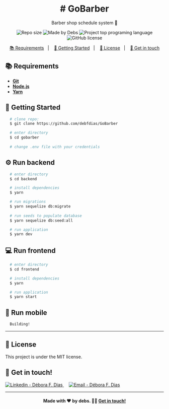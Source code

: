 

<h1 align="center">
    # GoBarber
</h1>

<p align="center">
Barber shop schedule system 💈
  </p>

<p align="center">
<img alt="Repo size" src="https://img.shields.io/github/repo-size/debfdias/gobarber?color=%23C9003D">
<img alt="Made by Debs" src="https://img.shields.io/badge/made%20by-debfdias-%23C9003D">
<img alt="Project top programing language" src="https://img.shields.io/github/languages/top/debfdias/gobarber?color=%23C9003D">
<img alt="GitHub license" src="https://img.shields.io/badge/license-MIT-%23C9003D">
</p> 

<p align="center">
  <a href="#books-requirements">📚 Requirements</a>&nbsp;&nbsp;&nbsp;|&nbsp;&nbsp;&nbsp;
  <a href="#rocket-getting-started">🚀 Getting Started</a>&nbsp;&nbsp;&nbsp;|&nbsp;&nbsp;&nbsp;
  <a href="#page_with_curl-license">📃 License</a>&nbsp;&nbsp;&nbsp;|&nbsp;&nbsp;&nbsp;
  <a href="#e-mail-get-in-touch">📧 Get in touch</a>
</p>


## :books: Requirements
- [**Git**](https://git-scm.com/)
- [**Node.js**](https://nodejs.org/en/)
- [**Yarn**](https://yarnpkg.com/)

## :rocket: Getting Started
``` bash
  # clone repo:
  $ git clone https://github.com/debfdias/GoBarber

  # enter directory
  $ cd gobarber
  
  # change .env file with your credentials 
```

## :gear: Run backend
```bash
  # enter directory
  $ cd backend

  # install dependencies
  $ yarn

  # run migrations
  $ yarn sequelize db:migrate
  
  # run seeds to populate database
  $ yarn sequelize db:seed:all

  # run application
  $ yarn dev
```

## :computer: Run frontend
```bash
  # enter directory
  $ cd frontend

  # install dependencies
  $ yarn

  # run application
  $ yarn start
```

## :iphone: Run mobile
```bash
  Building!
```

---

## :page_with_curl: License

This project is under the MIT license. 


## :e-mail: Get in touch!

<a href="https://www.linkedin.com/in/debfdias/" target="_blank" >
  <img alt="Linkedin - Débora F. Dias" src="https://img.shields.io/badge/Linkedin--%23F8952D?style=social&logo=linkedin">
</a>&nbsp;&nbsp;&nbsp;
<a href="mailto:debfdias@gmail.com" target="_blank" >
  <img alt="Email - Débora F. Dias" src="https://img.shields.io/badge/Email--%23F8952D?style=social&logo=gmail">
</a> 

---


<h4 align="center">
  Made with ❤️ by debs. 👋🏻 <a href="https://www.linkedin.com/in/debfdias/">Get in touch!</a>
</h4>



